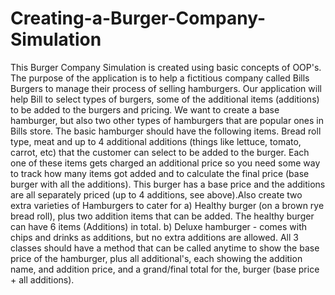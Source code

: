 # Creating-a-Burger-Company-Simulation
This Burger Company Simulation is created using basic concepts of OOP's.
The purpose of the application is to help a fictitious company called Bills Burgers to manage their process of selling hamburgers.
Our application will help Bill to select types of burgers, some of the additional items (additions) to be added to the burgers and pricing.
We want to create a base hamburger, but also two other types of hamburgers that are popular ones in Bills store.
The basic hamburger should have the following items.
    Bread roll type, meat and up to 4 additional additions (things like lettuce, tomato, carrot, etc) that the customer can select to be       added to the burger.
Each one of these items gets charged an additional price so you need some way to track how many items got added and to calculate the final price (base burger with all the additions). This burger has a base price and the additions are all separately priced (up to 4 additions, see above).Also create two extra varieties of Hamburgers to cater for
    a) Healthy burger (on a brown rye bread roll), plus two addition items that can be added. The healthy burger can have 6 items                 (Additions) in total.
    b) Deluxe hamburger - comes with chips and drinks as additions, but no extra additions are allowed.
 All 3 classes should have a method that can be called anytime to show the base price of the hamburger, plus all additional's, each showing the addition name, and addition price, and a grand/final total for the, burger (base price + all additions).
